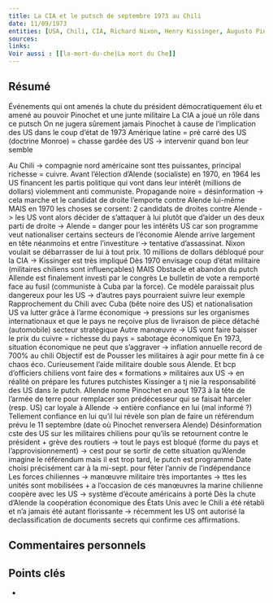```yaml
---
title: La CIA et le putsch de septembre 1973 au Chili
date: 11/09/1973
entities: [USA, Chili, CIA, Richard Nixon, Henry Kissinger, Augusto Pinochet, Salvador Allende]
sources:
links:
Voir aussi : [[la-mort-du-che|La mort du Che]]
---
```


## Résumé
Événements qui ont amenés la chute du président démocratiquement élu et amené au pouvoir Pinochet et une junte militaire 
La CIA a joué un rôle dans ce putsch On ne jugera sûrement jamais Pinochet à cause de l’implication des US dans le coup d’état de 1973 Amérique latine = pré carré des US (doctrine Monroe) = chasse gardée des US 
-> intervenir quand bon leur semble 

Au Chili -> compagnie nord américaine sont ttes puissantes, principal richesse = cuivre. 
Avant l’élection d’Alende (socialiste) en 1970, en 1964 les US financent les partis politique qui vont dans leur intérêt (millions de dollars) violemment anti communiste. 
Propagande noire = désinformation -> cela marche et le candidat de droite l’emporte contre Alende lui-même MAIS en 1970 les choses se corsent: 2 candidats de droites contre Alende -> les US vont alors décider de s’attaquer à lui plutôt que d’aider un des deux parti de droite -> Alende = danger pour les intérêts US car son programme veut nationaliser certains secteurs de l’économie Alende arrive largement en tête néanmoins et entre l’investiture -> tentative d’assassinat. Nixon voulait se débarrasser de lui à tout prix. 10 millions de dollars débloqué pour la CIA -> Kissinger est très impliqué Dès 1970 envisage coup d’état militaire (militaires chiliens sont influençables) MAIS Obstacle et abandon du putch Allende est finalement investi par le congrès Le bulletin de vote a remporté face au fusil (communiste à Cuba par la force). Ce modèle paraissait plus dangereux pour les US -> d’autres pays pourraient suivre leur exemple Rapprochement du Chili avec Cuba (bête noire des US) et nationalisation US va lutter grâce à l’arme économique -> pressions sur les organismes internationaux et que le pays ne reçoive plus de livraison de pièce détaché (automobile) secteur stratégique Autre manœuvre -> US vont faire baisser le prix du cuivre = richesse du pays = sabotage économique En 1973, situation économique ne peut que s’aggraver -> inflation annuelle record de 700% au chili Objectif est de Pousser les militaires à agir pour mette fin à ce chaos éco. Curieusement l’aide militaire double sous Alende. Et bcp d’officiers chiliens vont faire des « formations » militaires aux US -> en réalité on prépare les futures putchistes Kissinger a tj nie la responsabilité des US dans le putch. Allende nome Pinochet en aout 1973 à la tête de l’armée de terre pour remplacer son prédécesseur qui se faisait harceler (resp. US) car loyale à Allende -> entière confiance en lui (mal informé ?) Tellement confiance en lui qu’il lui révèle son plan de faire un référendum prévu le 11 septembre (date où Pinochet renversera Alende) Désinformation cste des US sur les militaires chiliens pour qu’ils se retournent contre le président + grève des routiers -> tout le pays est bloqué (forme du pays et l’approvisionnement) -> cest pour se sortir de cette situation qu’Alende imagine le référendum mais il est trop tard, le putch est programmé Date choisi précisément car à la mi-sept. pour fêter l’anniv de l’indépendance Les forces chiliennes -> manœuvre militaire très importantes -> ttes les unités sont mobilisées + a l’occasion de ces manœuvres la marine chilienne coopère avec les US -> système d’écoute américains à porté Dès la chute d’Alende la coopération économique des États Unis avec le Chili a été rétabli et n’a jamais été autant florissante -> récemment les US ont autorisé la declassification de documents secrets qui confirme ces affirmations.


## Commentaires personnels


## Points clés
- 
